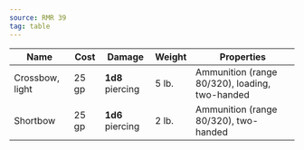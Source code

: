 ```yaml
---
source: RMR 39
tag: table
---
```


|Name|Cost|Damage|Weight|Properties|
|----|---|----|----|-------|
|Crossbow, light|25 gp|**1d8** piercing|5 lb.|Ammunition (range 80/320), loading, two-handed|
|Shortbow|25 gp|**1d6** piercing|2 lb.|Ammunition (range 80/320), two-handed|
